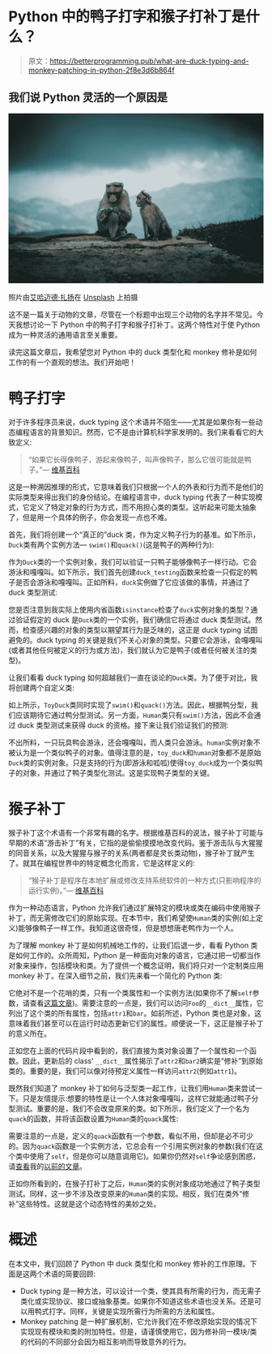 # Python 中的鸭子打字和猴子打补丁是什么？

> 原文：<https://betterprogramming.pub/what-are-duck-typing-and-monkey-patching-in-python-2f8e3d6b864f>

## 我们说 Python 灵活的一个原因是

![](img/74cf5c12790bd63470f4c72aea8e8a6e.png)

照片由[艾哈迈德·扎扬](https://unsplash.com/@zayyerrn?utm_source=medium&utm_medium=referral)在 [Unsplash](https://unsplash.com?utm_source=medium&utm_medium=referral) 上拍摄

这不是一篇关于动物的文章，尽管在一个标题中出现三个动物的名字并不常见。今天我想讨论一下 Python 中的鸭子打字和猴子打补丁。这两个特性对于使 Python 成为一种灵活的通用语言至关重要。

读完这篇文章后，我希望您对 Python 中的 duck 类型化和 monkey 修补是如何工作的有一个直观的想法。我们开始吧！

# 鸭子打字

对于许多程序员来说，duck typing 这个术语并不陌生——尤其是如果你有一些动态编程语言的背景知识。然而，它不是由计算机科学家发明的。我们来看看它的大致定义:

> “如果它长得像鸭子，游起来像鸭子，叫声像鸭子，那么它很可能就是鸭子。”— [维基百科](https://en.wikipedia.org/wiki/Duck_test)

这是一种溯因推理的形式，它意味着我们只根据一个人的外表和行为而不是他们的实际类型来得出我们的身份结论。在编程语言中，duck typing 代表了一种实现模式，它定义了特定对象的行为方式，而不用担心类的类型。这听起来可能太抽象了，但是用一个具体的例子，你会发现一点也不难。

首先，我们将创建一个“真正的”duck 类，作为定义鸭子行为的基准。如下所示，`Duck`类有两个实例方法— `swim()`和`quack()`(这是鸭子的两种行为):

作为`Duck`类的一个实例对象，我们可以验证一只鸭子能够像鸭子一样行动。它会游泳和嘎嘎叫。如下所示，我们首先创建`duck_testing`函数来检查一只假定的鸭子是否会游泳和嘎嘎叫。正如所料，`duck`实例做了它应该做的事情，并通过了 duck 类型测试:

您是否注意到我实际上使用内省函数`isinstance`检查了`duck`实例对象的类型？通过验证假定的 duck 是`Duck`类的一个实例，我们确信它将通过 duck 类型测试。然而，检查感兴趣的对象的类型以期望其行为是乏味的，这正是 duck typing 试图避免的。duck typing 的关键是我们不关心对象的类型。只要它会游泳，会嘎嘎叫(或者其他任何被定义的行为或方法)，我们就认为它是鸭子(或者任何被关注的类型)。

让我们看看 duck typing 如何超越我们一直在谈论的`Duck`类。为了便于对比，我将创建两个自定义类:

如上所示，`ToyDuck`类同时实现了`swim()`和`quack()`方法。因此，根据鸭分型，我们应该期待它通过鸭分型测试。另一方面，`Human`类只有`swim()`方法，因此不会通过 duck 类型测试来获得 duck 的资格。接下来让我们验证我们的预测:

不出所料，一只玩具鸭会游泳，还会嘎嘎叫，而人类只会游泳。`human`实例对象不被认为是一个类似鸭子的对象。值得注意的是，`toy_duck`和`human`对象都不是原始`Duck`类的实例对象。只是支持的行为(即游泳和呱呱)使得`toy_duck`成为一个类似鸭子的对象，并通过了鸭子类型化测试。这是实现鸭子类型的关键。

# 猴子补丁

猴子补丁这个术语有一个非常有趣的名字。根据维基百科的说法，猴子补丁可能与早期的术语“游击补丁”有关，它指的是偷偷摸摸地改变代码。鉴于游击队与大猩猩的同音关系，以及大猩猩与猴子的关系(两者都是灵长类动物)，猴子补丁就产生了。就其在编程世界中的特定概念化而言，它是这样定义的:

> “猴子补丁是程序在本地扩展或修改支持系统软件的一种方式(只影响程序的运行实例)。”— [维基百科](https://en.wikipedia.org/wiki/Monkey_patch)

作为一种动态语言，Python 允许我们通过扩展特定的模块或类在编码中使用猴子补丁，而无需修改它们的原始实现。在本节中，我们希望使`Human`类的实例(如上定义)能够像鸭子一样工作。我知道这很奇怪，但是想想唐老鸭作为一个人。

为了理解 monkey 补丁是如何机械地工作的，让我们后退一步，看看 Python 类是如何工作的。众所周知，Python 是一种面向对象的语言，它通过把一切都当作对象来操作，包括模块和类。为了提供一个概念证明，我们将只对一个定制类应用 monkey 补丁。在深入细节之前，我们先来看一个简化的 Python 类:

它绝对不是一个花哨的类，只有一个类属性和一个实例方法(如果你不了解`self`参数，请查看[这篇文章](https://medium.com/better-programming/unlock-the-4-mysteries-of-self-in-python-d1913fbb8e16))。需要注意的一点是，我们可以访问`Foo`的`__dict__`属性，它列出了这个类的所有属性，包括`attr1`和`bar`。如前所述，Python 类也是对象，这意味着我们甚至可以在运行时动态更新它们的属性。顺便说一下，这正是猴子补丁的意义所在。

正如您在上面的代码片段中看到的，我们直接为类对象设置了一个属性和一个函数。因此，更新后的 class' `__dict__`属性揭示了`attr2`和`bar2`确实是“修补”到原始类的。重要的是，我们可以像对待预定义属性一样访问`attr2`(例如`attr1`)。

既然我们知道了 monkey 补丁如何与泛型类一起工作，让我们用`Human`类来尝试一下。只是友情提示:想要的特性是让一个人体对象嘎嘎叫，这样它就能通过鸭子分型测试。重要的是，我们不会改变原来的类。如下所示，我们定义了一个名为`quack`的函数，并将该函数设置为`Human`类的`quack`属性:

需要注意的一点是，定义的`quack`函数有一个参数，看似不用，但却是必不可少的。因为`quack`函数是一个实例方法，它总会有一个引用实例对象的参数(我们在这个类中使用了`self`，但是你可以随意调用它)。如果你仍然对`self`争论感到困惑，请[查看](https://medium.com/better-programming/unlock-the-4-mysteries-of-self-in-python-d1913fbb8e16)我的[以前的文章](https://medium.com/swlh/declare-your-first-python-class-understand-3-basic-components-15768c8d35b0)。

正如你所看到的，在猴子打补丁之后，`Human`类的实例对象成功地通过了鸭子类型测试。同样，这一步不涉及改变原来的`Human`类的实现。相反，我们在类外“修补”这些特性。这就是这个动态特性的美妙之处。

# 概述

在本文中，我们回顾了 Python 中 duck 类型化和 monkey 修补的工作原理。下面是这两个术语的简要回顾:

*   Duck typing 是一种方法，可以设计一个类，使其具有所需的行为，而无需子类化或实现协议、接口或抽象基类。如果你不知道这些术语也没关系。还是可以用鸭式打字。同样，关键是实现所需行为所需的方法和属性。
*   Monkey patching 是一种扩展机制，它允许我们在不修改原始实现的情况下实现现有模块和类的附加特性。但是，请谨慎使用它，因为修补同一模块/类的代码的不同部分会因为相互影响而导致意外的行为。